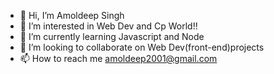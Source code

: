 - 👋 Hi, I’m Amoldeep Singh
- 👀 I’m interested in Web Dev and Cp World!!
- 🌱 I’m currently learning Javascript and Node
- 💞️ I’m looking to collaborate on Web Dev(front-end)projects
- 📫 How to reach me amoldeep2001@gmail.com

<!---
A-singh26062001/A-singh26062001 is a ✨ special ✨ repository because its `README.md` (this file) appears on your GitHub profile.
You can click the Preview link to take a look at your changes.
--->
